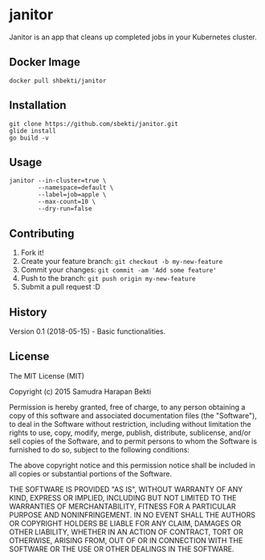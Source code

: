 # janitor
 
Janitor is an app that cleans up completed jobs in your Kubernetes cluster.
 
## Docker Image
```
docker pull shbekti/janitor
```
 
## Installation
```
git clone https://github.com/sbekti/janitor.git
glide install
go build -v
```
 
## Usage
```
janitor --in-cluster=true \
        --namespace=default \
        --label=job=apple \
        --max-count=10 \
        --dry-run=false
```
 
## Contributing
 
1. Fork it!
2. Create your feature branch: `git checkout -b my-new-feature`
3. Commit your changes: `git commit -am 'Add some feature'`
4. Push to the branch: `git push origin my-new-feature`
5. Submit a pull request :D
 
## History
 
Version 0.1 (2018-05-15) - Basic functionalities.
 
## License
 
The MIT License (MIT)

Copyright (c) 2015 Samudra Harapan Bekti

Permission is hereby granted, free of charge, to any person obtaining a copy of this software and associated documentation files (the "Software"), to deal in the Software without restriction, including without limitation the rights to use, copy, modify, merge, publish, distribute, sublicense, and/or sell copies of the Software, and to permit persons to whom the Software is furnished to do so, subject to the following conditions:

The above copyright notice and this permission notice shall be included in all copies or substantial portions of the Software.

THE SOFTWARE IS PROVIDED "AS IS", WITHOUT WARRANTY OF ANY KIND, EXPRESS OR IMPLIED, INCLUDING BUT NOT LIMITED TO THE WARRANTIES OF MERCHANTABILITY, FITNESS FOR A PARTICULAR PURPOSE AND NONINFRINGEMENT. IN NO EVENT SHALL THE AUTHORS OR COPYRIGHT HOLDERS BE LIABLE FOR ANY CLAIM, DAMAGES OR OTHER LIABILITY, WHETHER IN AN ACTION OF CONTRACT, TORT OR OTHERWISE, ARISING FROM, OUT OF OR IN CONNECTION WITH THE SOFTWARE OR THE USE OR OTHER DEALINGS IN THE SOFTWARE.
